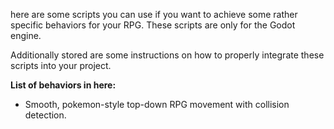 here are some scripts you can use if you want to achieve some rather specific behaviors for your RPG. 
These scripts are only for the Godot engine.

Additionally stored are some instructions on how to properly integrate these scripts into your project.

**List of behaviors in here:**
- Smooth, pokemon-style top-down RPG movement with collision detection.
